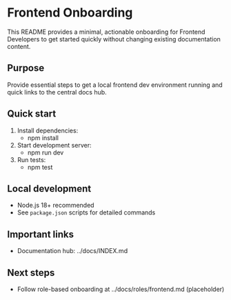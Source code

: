 # Frontend Onboarding

This README provides a minimal, actionable onboarding for Frontend Developers to get started quickly without changing existing documentation content.

## Purpose
Provide essential steps to get a local frontend dev environment running and quick links to the central docs hub.

## Quick start
1. Install dependencies:
   - npm install
2. Start development server:
   - npm run dev
3. Run tests:
   - npm test

## Local development
- Node.js 18+ recommended
- See `package.json` scripts for detailed commands

## Important links
- Documentation hub: ../docs/INDEX.md

## Next steps
- Follow role-based onboarding at ../docs/roles/frontend.md (placeholder)